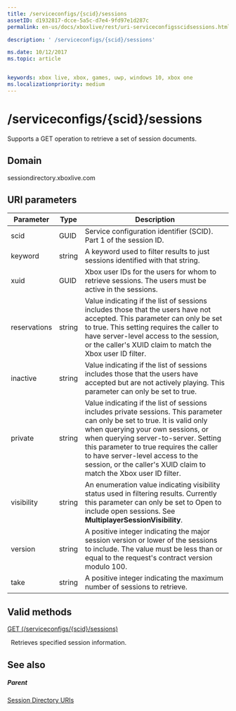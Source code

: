 ```yaml
---
title: /serviceconfigs/{scid}/sessions
assetID: d1932817-dcce-5a5c-d7e4-9fd97e1d287c
permalink: en-us/docs/xboxlive/rest/uri-serviceconfigsscidsessions.html

description: ' /serviceconfigs/{scid}/sessions'

ms.date: 10/12/2017
ms.topic: article


keywords: xbox live, xbox, games, uwp, windows 10, xbox one
ms.localizationpriority: medium
---
```



# /serviceconfigs/{scid}/sessions
Supports a GET operation to retrieve a set of session documents. 
<a id="ID4EO"></a>

 
## Domain
sessiondirectory.xboxlive.com  
<a id="ID4ET"></a>

 
## URI parameters
 
| Parameter| Type| Description| 
| --- | --- | --- | 
| scid| GUID| Service configuration identifier (SCID). Part 1 of the session ID.| 
| keyword| string| A keyword used to filter results to just sessions identified with that string.| 
| xuid| GUID| Xbox user IDs for the users for whom to retrieve sessions. The users must be active in the sessions.| 
| reservations| string| Value indicating if the list of sessions includes those that the users have not accepted. This parameter can only be set to true. This setting requires the caller to have server-level access to the session, or the caller's XUID claim to match the Xbox user ID filter. | 
| inactive| string| Value indicating if the list of sessions includes those that the users have accepted but are not actively playing. This parameter can only be set to true.| 
| private| string| Value indicating if the list of sessions includes private sessions. This parameter can only be set to true. It is valid only when querying your own sessions, or when querying server-to-server. Setting this parameter to true requires the caller to have server-level access to the session, or the caller's XUID claim to match the Xbox user ID filter. | 
| visibility| string| An enumeration value indicating visibility status used in filtering results. Currently this parameter can only be set to Open to include open sessions. See <b>MultiplayerSessionVisibility</b>.| 
| version| string| A positive integer indicating the major session version or lower of the sessions to include. The value must be less than or equal to the request's contract version modulo 100.| 
| take| string| A positive integer indicating the maximum number of sessions to retrieve.| 
  
<a id="ID4E1D"></a>

 
## Valid methods

[GET (/serviceconfigs/{scid}/sessions)](uri-serviceconfigsscidsessionsget.md)

&nbsp;&nbsp;Retrieves specified session information.
 
<a id="ID4EEE"></a>

 
## See also
 
<a id="ID4EGE"></a>

 
##### Parent 

[Session Directory URIs](atoc-reference-sessiondirectory.md)

   